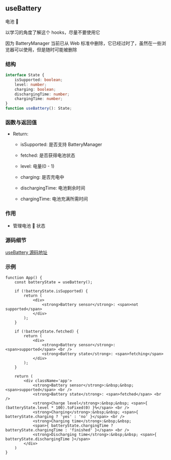## useBattery

电池 🔋

以学习的角度了解这个 hooks，尽量不要使用它

因为 BatteryManager 当前已从 Web 标准中删除，它已经过时了，虽然在一些浏览器可以使用，但是随时可能被删除

### 结构

```ts
interface State {
    isSupported: boolean;
    level: number;
    charging: boolean;
    dischargingTime: number;
    chargingTime: number;
}
function useBattery(): State;
```

### 函数与返回值

- Return:

    - isSupported: 是否支持 BatteryManager

    - fetched: 是否获得电池状态

    - level: 电量(0 - 1)

    - charging: 是否充电中

    - dischargingTime: 电池剩余时间

    - chargingTime: 电池充满所需时间

### 作用

- 管理电池 🔋 状态

### 源码细节

[useBattery 源码地址](https://github.com/streamich/react-use/blob/master/src/useBattery.ts)

### 示例

```tsx
function App() {
    const batteryState = useBattery();

    if (!batteryState.isSupported) {
        return (
            <div>
                <strong>Battery sensor</strong>: <span>not supported</span>
            </div>
        );
    }

    if (!batteryState.fetched) {
        return (
            <div>
                <strong>Battery sensor</strong>: <span>supported</span> <br />
                <strong>Battery state</strong>: <span>fetching</span>
            </div>
        );
    }

    return (
        <div className='app'>
            <strong>Battery sensor</strong>:&nbsp;&nbsp; <span>supported</span> <br />
            <strong>Battery state</strong>: <span>fetched</span> <br />
            <strong>Charge level</strong>:&nbsp;&nbsp; <span>{ (batteryState.level * 100).toFixed(0) }%</span> <br />
            <strong>Charging</strong>:&nbsp;&nbsp; <span>{ batteryState.charging ? 'yes' : 'no' }</span> <br />
            <strong>Charging time</strong>:&nbsp;&nbsp;
            <span>{ batteryState.chargingTime ? batteryState.chargingTime : 'finished' }</span> <br />
            <strong>Discharging time</strong>:&nbsp;&nbsp; <span>{ batteryState.dischargingTime }</span>
        </div>
    )
}
```
